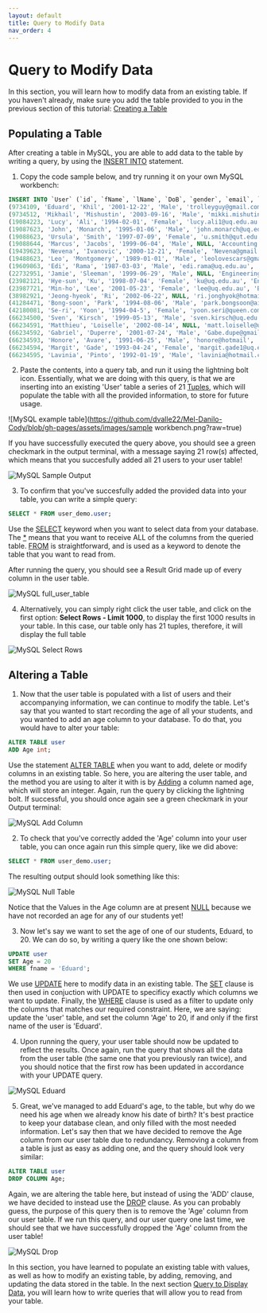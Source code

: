 ```yaml
---
layout: default
title: Query to Modify Data
nav_order: 4
---
```


# Query to Modify Data
In this section, you will learn how to modify data from an existing table. If you haven't already, make sure you add the table provided to you in the previous section of this tutorial: [Creating a Table](https://dvalle22.github.io/Mel-Danilo-Cody/docs/schema/create-table/#create-a-table)

## Populating a Table
After creating a table in MySQL, you are able to add data to the table by writing a query, by using the [INSERT INTO](https://dvalle22.github.io/Mel-Danilo-Cody/docs/Glossary/#insert-into) statement.

1. Copy the code sample below, and try running it on your own MySQL workbench:

```sql
INSERT INTO `User` (`id`, `fName`, `lName`, `DoB`, `gender`, `email`, `program`) VALUES
(9734109, 'Eduard', 'Khil', '2001-12-22', 'Male', 'trolleyguy@gmail.com', 'Computing'),
(9734512, 'Mikhail', 'Mishustin', '2003-09-16', 'Male', 'mikki.mishutin@hotmail.com', 'Accounting'),
(19084223, 'Lucy', 'Ali', '1994-02-01', 'Female', 'lucy.ali1@uq.edu.au', 'Business'),
(19087623, 'John', 'Monarch', '1995-01-06', 'Male', 'john.monarch@uq.edu.au', 'Computing'),
(19088623, 'Ursula', 'Smith', '1997-07-09', 'Female', 'u.smith@qut.edu.au', 'Computing'),
(19088644, 'Marcus', 'Jacobs', '1999-06-04', 'Male', NULL, 'Accounting'),
(19439623, 'Nevena', 'Ivanovic', '2000-12-21', 'Female', 'Nevena@gmail.com', 'Business'),
(19488623, 'Leo', 'Montgomery', '1989-01-01', 'Male', 'leolovescars@gmail.com', 'Engineering'),
(19609863, 'Edi', 'Rama', '1987-03-03', 'Male', 'edi.rama@uq.edu.au', 'Computing'),
(22732951, 'Jamie', 'Sleeman', '1999-06-29', 'Male', NULL, 'Engineering'),
(23982121, 'Hye-sun', 'Ku', '1998-07-04', 'Female', 'ku@uq.edu.au', 'Engineering'),
(23987721, 'Min-ho', 'Lee', '2001-05-23', 'Female', 'lee@uq.edu.au', 'Business'),
(38982921, 'Jeong-hyeok', 'Ri', '2002-06-22', NULL, 'ri.jonghyok@hotmail.com', 'Accounting'),
(41284471, 'Bong-soon', 'Park', '1994-08-06', 'Male', 'park.bongsoon@ainsoft.com', 'Computing'),
(42180081, 'Se-ri', 'Yoon', '1994-04-5', 'Female', 'yoon.seri@queen.com', 'Engineering'),
(66234500, 'Sven', 'Kirsch', '1999-05-13', 'Male', 'sven.kirsch@uq.edu.au', 'Engineering'),
(66234591, 'Matthieu', 'Loiselle', '2002-08-14', NULL, 'matt.loiselle@uq.edu.au', 'Accounting'),
(66234592, 'Gabriel', 'Duperre', '2001-07-24', 'Male', 'Gabe.dupe@gmail.comm', 'Accounting'),
(66234593, 'Honore', 'Avare', '1991-06-25', 'Male', 'honore@hotmail', 'Accounting'),
(66234594, 'Margit', 'Gade', '1993-04-24', 'Female', 'margit.gade1@uq.edu.au', 'Business'),
(66234595, 'Lavinia', 'Pinto', '1992-01-19', 'Male', 'lavinia@hotmail.com', 'Business');
```

2. Paste the contents, into a query tab, and run it using the lightning bolt icon. Essentially, what we are doing with this query, is that we are inserting into an existing 'User' table a series of 21 [Tuples](https://dvalle22.github.io/Mel-Danilo-Cody/docs/Glossary/#tuple), which will populate the table with all the provided information, to store for future usage.

![MySQL example table](https://github.com/dvalle22/Mel-Danilo-Cody/blob/gh-pages/assets/images/sample workbench.png?raw=true)

If you have successfully executed the query above, you should see a green checkmark in the output terminal, with a message saying 21 row(s) affected, which means that you succesfully added all 21 users to your user table!

![MySQL Sample Output](https://github.com/dvalle22/Mel-Danilo-Cody/blob/gh-pages/assets/images/Table_output_1.png?raw=true)

3. To confirm that you've succesfully added the provided data into your table, you can write a simple query:
```sql
SELECT * FROM user_demo.user;
```
Use the [SELECT](https://dvalle22.github.io/Mel-Danilo-Cody/docs/Glossary/#select) keyword when you want to select data from your database. The [\*](https://dvalle22.github.io/Mel-Danilo-Cody/docs/Glossary/#*) means that you want to receive ALL of the columns from the queried table. [FROM](https://dvalle22.github.io/Mel-Danilo-Cody/docs/Glossary/#from) is straightforward, and is used as a keyword to denote the table that you want to read from.

After running the query, you should see a Result Grid made up of every column in the user table.

![MySQL full_user_table](https://github.com/dvalle22/Mel-Danilo-Cody/blob/gh-pages/assets/images/table_screenshot.png?raw=true)

4. Alternatively, you can simply right click the user table, and click on the first option: **Select Rows - Limit 1000**, to display the first 1000 results in your table. In this case, our table only has 21 tuples, therefore, it will display the full table

![MySQL Select Rows](https://github.com/dvalle22/Mel-Danilo-Cody/blob/gh-pages/assets/images/Select_Rows.png?raw=true)
## Altering a Table
1. Now that the user table is populated with a list of users and their accompanying information, we can continue to modify the table. Let's say that you wanted to start recording the age of all your students, and you wanted to add an age column to your database. To do that, you would have to alter your table:

```sql
ALTER TABLE user
ADD Age int;
```

Use the statement [ALTER TABLE](https://dvalle22.github.io/Mel-Danilo-Cody/docs/Glossary/#alter-table) when you want to add, delete or modify columns in an existing table. So here, you are altering the user table, and the method you are using to alter it with is by [Adding](https://dvalle22.github.io/Mel-Danilo-Cody/docs/Glossary/#add) a column named age, which will store an integer. Again, run the query by clicking the lightning bolt. If successful, you should once again see a green checkmark in your Output terminal:

![MySQL Add Column](https://github.com/dvalle22/Mel-Danilo-Cody/blob/gh-pages/assets/images/Alter_table_add.png?raw=true)

2. To check that you've correctly added the 'Age' column into your user table, you can once again run this simple query, like we did above:
```sql
SELECT * FROM user_demo.user;
```
The resulting output should look something like this:

![MySQL Null Table](https://github.com/dvalle22/Mel-Danilo-Cody/blob/gh-pages/assets/images/Null_table.png?raw=true)

Notice that the Values in the Age column are at present [NULL](https://dvalle22.github.io/Mel-Danilo-Cody/docs/Glossary/#null) because we have not recorded an age for any of our students yet!

3. Now let's say we want to set the age of one of our students, Eduard, to 20. We can do so, by writing a query like the one shown below:
```sql
UPDATE user
SET Age = 20
WHERE fname = 'Eduard';
```
We use [UPDATE](https://dvalle22.github.io/Mel-Danilo-Cody/docs/Glossary/#drop) here to modify data in an existing table. The [SET](https://dvalle22.github.io/Mel-Danilo-Cody/docs/Glossary/#set) clause is then used in conjuction with UPDATE to specificy exactly which columns we want to update. Finally, the [WHERE](https://dvalle22.github.io/Mel-Danilo-Cody/docs/Glossary/#where) clause is used as a filter to update only the columns that matches our required constraint. Here, we are saying: update the 'user' table, and set the column 'Age' to 20, if and only if the first name of the user is 'Eduard'.

4. Upon running the query, your user table should now be updated to reflect the results. Once again, run the query that shows all the data from the user table (the same one that you previously ran twice), and you should notice that the first row has been updated in accordance with your UPDATE query.

![MySQL Eduard](https://github.com/dvalle22/Mel-Danilo-Cody/blob/gh-pages/assets/images/Eduard.png?raw=true)

5. Great, we've managed to add Eduard's age, to the table, but why do we need his age when we already know his date of birth? It's best practice to keep your database clean, and only filled with the most needed information. Let's say then that we have decided to remove the Age column from our user table due to redundancy. Removing a column from a table is just as easy as adding one, and the query should look very similar:
```sql
ALTER TABLE user
DROP COLUMN Age;
```
Again, we are altering the table here, but instead of using the 'ADD' clause, we have decided to instead use the [DROP](https://dvalle22.github.io/Mel-Danilo-Cody/docs/Glossary/#drop) clause. As you can probably guess, the purpose of this query then is to remove the 'Age' column from our user table. If we run this query, and our user query one last time, we should see that we have successfully dropped the 'Age' column from the user table!

![MySQL Drop](https://github.com/dvalle22/Mel-Danilo-Cody/blob/gh-pages/assets/images/Drop_table.png?raw=true)

In this section, you have learned to populate an existing table with values, as well as how to modify an existing table, by adding, removing, and updating the data stored in the table. In the next section [Query to Display Data](https://dvalle22.github.io/Mel-Danilo-Cody/docs/display/#query-to-display-data), you will learn how to write queries that will allow you to read from your table.
